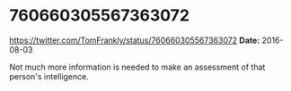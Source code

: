 # 760660305567363072
https://twitter.com/TomFrankly/status/760660305567363072
**Date:** 2016-08-03

Not much more information is needed to make an assessment of that person's intelligence.
